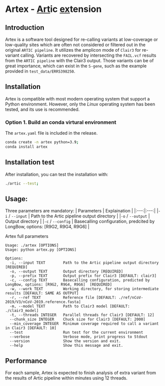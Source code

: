 # Artex - <u>Art</u>ic <u>ex</u>tension

## Introduction
Artex is a software tool designed for re-calling variants at low-coverage or low-quality sites which are often not considered or filtered out in the original `ARTIC pipeline`. It utilizes the amplicon mode of `Clair3` for re-variant calling. Variants are recovered by intersecting the `FAIL.vcf` results from the `ARTIC pipeline` with the Clair3 output. Those variants can be of great importance, which can exist in the `S-gene`, such as the example provided in `test_data/ERR5398250`.


## Installation 
Artex is compatible with most modern operating system that support a Python environment. However, only the _Linux_ operating system has been tested, and its use is recommended.

### Option 1.  Build an conda virtural environment
The `artex.yaml` file is included in the release.
```bash
conda create -n artex python=3.9;
conda install artex
```

## Installation test
After installation, you can test the installation with:
```bash
./artic --test;
```


## Usage:
Three parameters are mandatory:
| Parameters | Explaination |
|:---:|:---:|
|`-i` / `--input`  | Path to the Artic pipeline output directory |
|`-o` / `--output` | Output directory |
|`-c` / `--config` | Basecalling configuration, predcited by LongBow, options: [R9G2, R9G4, R9G6] |


Artex full parameters
```
Usage: ./artex [OPTIONS]
Usage: python artex.py [OPTIONS]

Options:
  -i, --input TEXT        Path to the Artic pipeline output directory  [REQUIRED]
  -o, --output TEXT       Output directory [REQUIRED]
  -p, --prefix TEXT       Output prefix for Clair3 [DEFAULT: clair3]
  -c, --config TEXT       Basecalling configuration, predicted by LongBow, options: [R9G2, R9G4, R9G6]  [REQUIRED]
  -w, --work TEXT         Working directory, for storing intermediate results [DEFAULT: SAME AS OUTPUT]
  -r, --ref TEXT          Reference file [DEFAULT: ./ref/nCoV-2019/V3/nCoV-2019.reference.fasta]
  -m, --model TEXT        Path to Clair3 model [DEFAULT: ./clair3_model]
  -t, --threads INTEGER   Parallel threads for Clair3 [DEFAULT: 12]
  --chunk_size INTEGER    Chuck size for Clair3 [DEFAULT: 2000]
  --min_coverage INTEGER  Minimum coverage required to call a variant in Clair3 [DEFAULT: 10]
  --test                  Run test for the current environment
  --verbose               Verbose mode, print progress to Stdout
  --version               Show the version and exit.
  --help                  Show this message and exit.
```
## Performance
For each sample, Artex is expected to finish analysis of extra variant from the results of Artic pipeline within minutes using 12 threads.


